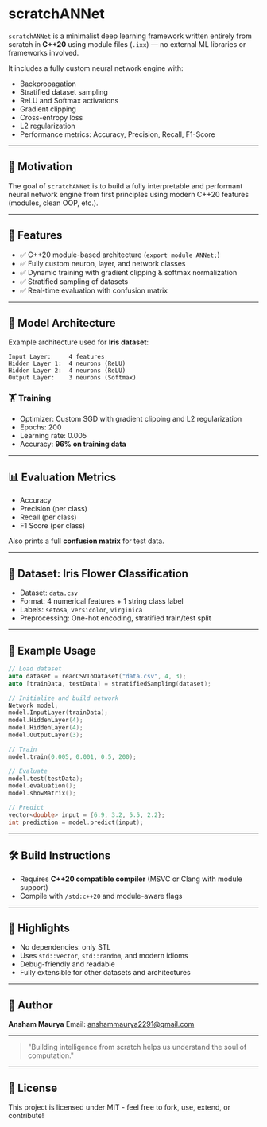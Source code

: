 # scratchANNet

`scratchANNet` is a minimalist deep learning framework written entirely from scratch in **C++20** using module files (`.ixx`) — no external ML libraries or frameworks involved.

It includes a fully custom neural network engine with:

* Backpropagation
* Stratified dataset sampling
* ReLU and Softmax activations
* Gradient clipping
* Cross-entropy loss
* L2 regularization
* Performance metrics: Accuracy, Precision, Recall, F1-Score

---

## 🌱 Motivation

The goal of `scratchANNet` is to build a fully interpretable and performant neural network engine from first principles using modern C++20 features (modules, clean OOP, etc.).

---

## 🚀 Features

* ✅ C++20 module-based architecture (`export module ANNet;`)
* ✅ Fully custom neuron, layer, and network classes
* ✅ Dynamic training with gradient clipping & softmax normalization
* ✅ Stratified sampling of datasets
* ✅ Real-time evaluation with confusion matrix

---

## 🧠 Model Architecture

Example architecture used for **Iris dataset**:

```
Input Layer:     4 features
Hidden Layer 1:  4 neurons (ReLU)
Hidden Layer 2:  4 neurons (ReLU)
Output Layer:    3 neurons (Softmax)
```

### 🏋️ Training

* Optimizer: Custom SGD with gradient clipping and L2 regularization
* Epochs: 200
* Learning rate: 0.005
* Accuracy: **96% on training data**

---

## 📊 Evaluation Metrics

* Accuracy
* Precision (per class)
* Recall (per class)
* F1 Score (per class)

Also prints a full **confusion matrix** for test data.

---

## 🧪 Dataset: Iris Flower Classification

* Dataset: `data.csv`
* Format: 4 numerical features + 1 string class label
* Labels: `setosa`, `versicolor`, `virginica`
* Preprocessing: One-hot encoding, stratified train/test split

---

## 📁 Example Usage

```cpp
// Load dataset
auto dataset = readCSVToDataset("data.csv", 4, 3);
auto [trainData, testData] = stratifiedSampling(dataset);

// Initialize and build network
Network model;
model.InputLayer(trainData);
model.HiddenLayer(4);
model.HiddenLayer(4);
model.OutputLayer(3);

// Train
model.train(0.005, 0.001, 0.5, 200);

// Evaluate
model.test(testData);
model.evaluation();
model.showMatrix();

// Predict
vector<double> input = {6.9, 3.2, 5.5, 2.2};
int prediction = model.predict(input);
```

---

## 🛠 Build Instructions

* Requires **C++20 compatible compiler** (MSVC or Clang with module support)
* Compile with `/std:c++20` and module-aware flags

---

## 📌 Highlights

* No dependencies: only STL
* Uses `std::vector`, `std::random`, and modern idioms
* Debug-friendly and readable
* Fully extensible for other datasets and architectures

---

## 💬 Author

**Ansham Maurya**
Email: [anshammaurya2291@gmail.com](mailto:anshammaurya2291@gmail.com)

---

> "Building intelligence from scratch helps us understand the soul of computation."

---

## 📜 License

This project is licensed under MIT - feel free to fork, use, extend, or contribute!
